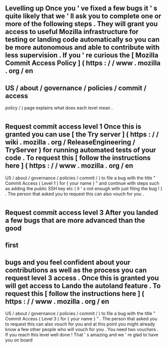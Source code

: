 #
Levelling
up
Once
you
'
ve
fixed
a
few
bugs
it
'
s
quite
likely
that
we
'
ll
ask
you
to
complete
one
or
more
of
the
following
steps
.
They
will
grant
you
access
to
useful
Mozilla
infrastructure
for
testing
or
landing
code
automatically
so
you
can
be
more
autonomous
and
able
to
contribute
with
less
supervision
.
If
you
'
re
curious
the
[
Mozilla
Commit
Access
Policy
]
(
https
:
/
/
www
.
mozilla
.
org
/
en
-
US
/
about
/
governance
/
policies
/
commit
/
access
-
policy
/
)
page
explains
what
does
each
level
mean
.
#
#
Request
commit
access
level
1
Once
this
is
granted
you
can
use
[
the
Try
server
]
(
https
:
/
/
wiki
.
mozilla
.
org
/
ReleaseEngineering
/
TryServer
)
for
running
automated
tests
of
your
code
.
To
request
this
[
follow
the
instructions
here
]
(
https
:
/
/
www
.
mozilla
.
org
/
en
-
US
/
about
/
governance
/
policies
/
commit
/
)
to
file
a
bug
with
the
title
"
Commit
Access
(
Level
1
)
for
{
your
name
}
"
and
continue
with
steps
such
as
adding
the
public
SSH
key
etc
(
it
'
s
not
enough
with
just
filing
the
bug
!
)
.
The
person
that
asked
you
to
request
this
can
also
vouch
for
you
.
#
#
Request
commit
access
level
3
After
you
landed
a
few
bugs
that
are
more
advanced
than
the
good
-
first
-
bugs
and
you
feel
confident
about
your
contributions
as
well
as
the
process
you
can
request
level
3
access
.
Once
this
is
granted
you
will
get
access
to
Lando
the
autoland
feature
.
To
request
this
[
follow
the
instructions
here
]
(
https
:
/
/
www
.
mozilla
.
org
/
en
-
US
/
about
/
governance
/
policies
/
commit
/
)
to
file
a
bug
with
the
title
"
Commit
Access
(
Level
3
)
for
{
your
name
}
"
.
The
person
that
asked
you
to
request
this
can
also
vouch
for
you
and
at
this
point
you
might
already
know
a
few
other
people
who
will
vouch
for
you
.
You
need
two
vouchers
.
If
you
reach
this
level
well
done
!
That
'
s
amazing
and
we
'
re
glad
to
have
you
on
board

